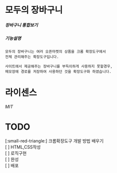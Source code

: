 # 모두의 장바구니

##### 장바구니 통합보기

##### 기능설명

```
모두의 장바구니는 여러 오픈마켓의 상품을 크롬 확장도구에서
전체 관리해주는 확장도구입니다.

사이트에서 제공해주는 장바구니를 부득이하게 사용하지 못할경우,
메모장에 경로를 저장하여 사용하던 것을 확장도구화 하였습니다.
```

# 라이센스

###### MIT

# TODO

[:small-red-triangle:] 크롬확장도구 개발 방법 배우기<br>
[ ] HTML,CSS작성<br>
[ ] 로직구현<br>
[ ] 완성<br>
[ ] 배포<br>
